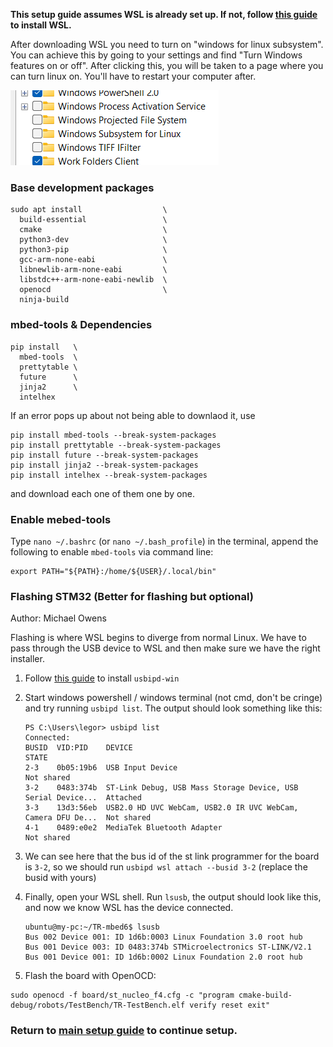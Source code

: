 **This setup guide assumes WSL is already set up. 
If not, follow [this guide](https://docs.microsoft.com/en-us/windows/wsl/install-win10) to install WSL.**

After downloading WSL you need to turn on "windows for linux subsystem". You can achieve this by going to your settings and find "Turn Windows features on or off". After clicking this, you will be taken to a page where you can turn linux on. You'll have to restart your computer after.

![Turn Windows Features on or off](./window.png)

### Base development packages
```shell
sudo apt install                  \
  build-essential                 \
  cmake                           \
  python3-dev                     \
  python3-pip                     \
  gcc-arm-none-eabi               \
  libnewlib-arm-none-eabi         \
  libstdc++-arm-none-eabi-newlib  \
  openocd                         \
  ninja-build
```

### mbed-tools & Dependencies
```shell
pip install   \
  mbed-tools  \
  prettytable \
  future      \
  jinja2      \
  intelhex
```

If an error pops up about not being able to downlaod it, use 
```shell
pip install mbed-tools --break-system-packages
pip install prettytable --break-system-packages
pip install future --break-system-packages
pip install jinja2 --break-system-packages
pip install intelhex --break-system-packages
```
and download each one of them one by one. 
### Enable mebed-tools

Type `nano ~/.bashrc` (or `nano ~/.bash_profile`) in the terminal, append the following to enable `mbed-tools` via command line:

```shell
export PATH="${PATH}:/home/${USER}/.local/bin"
```
 
### Flashing STM32 (Better for flashing but optional) 

Author: Michael Owens

Flashing is where WSL begins to diverge from normal Linux. We have to pass through the USB device to WSL and then make sure we have the right installer.

1. Follow [this guide](https://learn.microsoft.com/en-us/windows/wsl/connect-usb#attach-a-usb-device) to install `usbipd-win`

2. Start windows powershell / windows terminal (not cmd, don't be cringe) and try running `usbipd list`. The output should look something like this:

   ```
   PS C:\Users\legor> usbipd list
   Connected:
   BUSID  VID:PID    DEVICE                                                        STATE
   2-3    0b05:19b6  USB Input Device                                              Not shared
   3-2    0483:374b  ST-Link Debug, USB Mass Storage Device, USB Serial Device...  Attached
   3-3    13d3:56eb  USB2.0 HD UVC WebCam, USB2.0 IR UVC WebCam, Camera DFU De...  Not shared
   4-1    0489:e0e2  MediaTek Bluetooth Adapter                                    Not shared
   ```

3. We can see here that the bus id of the st link programmer for the board is `3-2`, so we should run `usbipd wsl attach --busid 3-2` (replace the busid with yours)

4. Finally, open your WSL shell. Run `lsusb`, the output should look like this, and now we know WSL has the device connected.

   ```
   ubuntu@my-pc:~/TR-mbed6$ lsusb
   Bus 002 Device 001: ID 1d6b:0003 Linux Foundation 3.0 root hub
   Bus 001 Device 003: ID 0483:374b STMicroelectronics ST-LINK/V2.1
   Bus 001 Device 001: ID 1d6b:0002 Linux Foundation 2.0 root hub
   ```

5. Flash the board with OpenOCD:

```shell
sudo openocd -f board/st_nucleo_f4.cfg -c "program cmake-build-debug/robots/TestBench/TR-TestBench.elf verify reset exit"
```

### Return to [main setup guide](../../README.md#setup) to continue setup.
